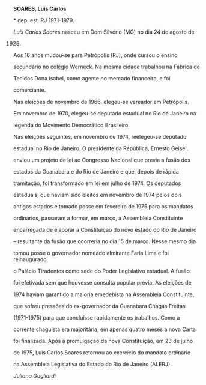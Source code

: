 **SOARES, Luís Carlos**



\* dep. est. RJ 1971-1979.



*Luís Carlos Soares* nasceu em Dom Silvério (MG) no dia 24 de agosto de

1929.



Aos 16 anos mudou-se para Petrópolis (RJ), onde cursou o ensino

secundário no colégio Werneck. Na mesma cidade trabalhou na Fábrica de

Tecidos Dona Isabel, como agente no mercado financeiro, e foi

comerciante.



Nas eleições de novembro de 1966, elegeu-se vereador em Petrópolis.



Em novembro de 1970, elegeu-se deputado estadual no Rio de Janeiro na

legenda do Movimento Democrático Brasileiro.



Nas eleições seguintes, em novembro de 1974, reelegeu-se deputado

estadual no Rio de Janeiro. O presidente da República, Ernesto Geisel,

enviou um projeto de lei ao Congresso Nacional que previa a fusão dos

estados da Guanabara e do Rio de Janeiro e que, depois de rápida

tramitação, foi transformado em lei em julho de 1974. Os deputados

estaduais, que haviam sido eleitos em novembro de 1974 pelos dois

antigos estados e tomado posse em fevereiro de 1975 para os mandatos

ordinários, passaram a formar, em março, a Assembleia Constituinte

encarregada de elaborar a Constituição do novo estado do Rio de Janeiro

– resultante da fusão que ocorreria no dia 15 de março. Nesse mesmo dia

tomou posse o governador nomeado almirante Faria Lima e foi reinaugurado

o Palácio Tiradentes como sede do Poder Legislativo estadual. A fusão

foi efetivada sem que houvesse consulta popular prévia. As eleições de

1974 haviam garantido a maioria emedebista na Assembleia Constituinte,

que sofreu pressões do ex-governador da Guanabara Chagas Freitas

(1971-1975) para que concluísse rapidamente os trabalhos. Como a

corrente chaguista era majoritária, em apenas quatro meses a nova Carta

foi finalizada. Após a promulgação da nova Constituição, em 23 de julho

de 1975, Luís Carlos Soares retornou ao exercício do mandato ordinário

na Assembleia Legislativa do Estado do Rio de Janeiro (ALERJ).



*Juliana Gagliardi*




